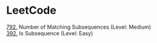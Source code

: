 # LeetCode

  [792.](https://leetcode.com/problems/number-of-matching-subsequences) Number of Matching Subsequences (Level: Medium)<br/>
  [392.](https://leetcode.com/problems/is-subsequence) Is Subsequence (Level: Easy)<br/>
  
  
